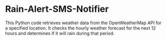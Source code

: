 # Rain-Alert-SMS-Notifier
This Python code retrieves weather data from the OpenWeatherMap API for a specified location. It checks the hourly weather forecast for the next 12 hours and determines if it will rain during that period.

